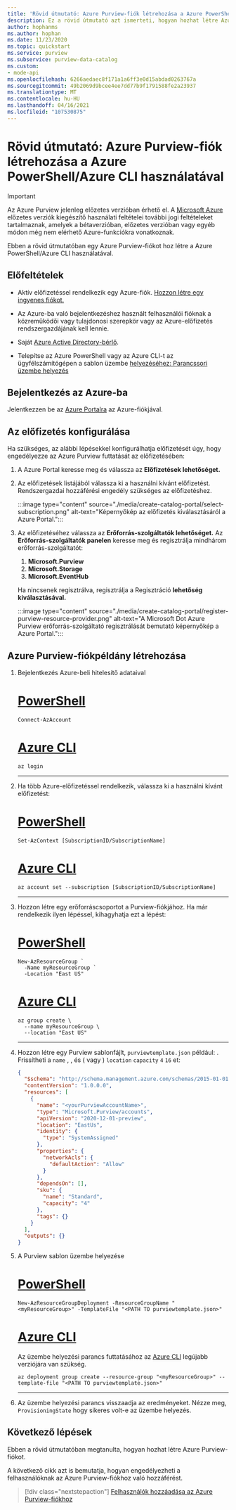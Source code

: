 ```yaml
---
title: 'Rövid útmutató: Azure Purview-fiók létrehozása a Azure PowerShell/Azure CLI (előzetes verzió) használatával'
description: Ez a rövid útmutató azt ismerteti, hogyan hozhat létre Azure Purview-fiókot a Azure PowerShell/Azure CLI használatával.
author: hophanms
ms.author: hophan
ms.date: 11/23/2020
ms.topic: quickstart
ms.service: purview
ms.subservice: purview-data-catalog
ms.custom:
- mode-api
ms.openlocfilehash: 6266aedaec8f171a1a6ff3e0d15abdad0263767a
ms.sourcegitcommit: 49b2069d9bcee4ee7dd77b9f1791588fe2a23937
ms.translationtype: MT
ms.contentlocale: hu-HU
ms.lasthandoff: 04/16/2021
ms.locfileid: "107530875"
---
```

# <a name="quickstart-create-an-azure-purview-account-using-azure-powershellazure-cli"></a>Rövid útmutató: Azure Purview-fiók létrehozása a Azure PowerShell/Azure CLI használatával

> [!IMPORTANT]
> Az Azure Purview jelenleg előzetes verzióban érhető el. A [Microsoft Azure](https://azure.microsoft.com/support/legal/preview-supplemental-terms/) előzetes verziók kiegészítő használati feltételei további jogi feltételeket tartalmaznak, amelyek a bétaverzióban, előzetes verzióban vagy egyéb módon még nem elérhető Azure-funkciókra vonatkoznak.

Ebben a rövid útmutatóban egy Azure Purview-fiókot hoz létre a Azure PowerShell/Azure CLI használatával.

## <a name="prerequisites"></a>Előfeltételek

* Aktív előfizetéssel rendelkezik egy Azure-fiók. [Hozzon létre egy ingyenes fiókot.](https://azure.microsoft.com/free/?WT.mc_id=A261C142F)

* Az Azure-ba való bejelentkezéshez használt felhasználói fióknak a közreműködői vagy tulajdonosi szerepkör vagy az Azure-előfizetés rendszergazdájának kell lennie.

* Saját [Azure Active Directory-bérlő](../active-directory/fundamentals/active-directory-access-create-new-tenant.md).

* Telepítse az Azure PowerShell vagy az Azure CLI-t az ügyfélszámítógépen a sablon üzembe [helyezéséhez: Parancssori üzembe helyezés](../azure-resource-manager/templates/template-tutorial-create-first-template.md?tabs=azure-cli#command-line-deployment)

## <a name="sign-in-to-azure"></a>Bejelentkezés az Azure-ba

Jelentkezzen be az [Azure Portalra](https://portal.azure.com) az Azure-fiókjával.

## <a name="configure-your-subscription"></a>Az előfizetés konfigurálása

Ha szükséges, az alábbi lépésekkel konfigurálhatja előfizetését úgy, hogy engedélyezze az Azure Purview futtatását az előfizetésében:

   1. A Azure Portal keresse meg és válassza az **Előfizetések lehetőséget.**

   1. Az előfizetések listájából válassza ki a használni kívánt előfizetést. Rendszergazdai hozzáférési engedély szükséges az előfizetéshez.

      :::image type="content" source="./media/create-catalog-portal/select-subscription.png" alt-text="Képernyőkép az előfizetés kiválasztásáról a Azure Portal.":::

   1. Az előfizetéséhez válassza az **Erőforrás-szolgáltatók lehetőséget.** Az **Erőforrás-szolgáltatók panelen** keresse meg és regisztrálja mindhárom erőforrás-szolgáltatót: 
       1. **Microsoft.Purview**
       1. **Microsoft.Storage**
       1. **Microsoft.EventHub** 
      
      Ha nincsenek regisztrálva, regisztrálja a Regisztráció **lehetőség kiválasztásával.**

      :::image type="content" source="./media/create-catalog-portal/register-purview-resource-provider.png" alt-text="A Microsoft Dot Azure Purview erőforrás-szolgáltató regisztrálását bemutató képernyőkép a Azure Portal.":::

## <a name="create-an-azure-purview-account-instance"></a>Azure Purview-fiókpéldány létrehozása

1. Bejelentkezés Azure-beli hitelesítő adataival

    # <a name="powershell"></a>[PowerShell](#tab/azure-powershell)
    
    ```azurepowershell
    Connect-AzAccount
    ```
    
    # <a name="azure-cli"></a>[Azure CLI](#tab/azure-cli)
    
    ```azurecli
    az login
    ```
    
    ---

1. Ha több Azure-előfizetéssel rendelkezik, válassza ki a használni kívánt előfizetést:

    # <a name="powershell"></a>[PowerShell](#tab/azure-powershell)
    
    ```azurepowershell
    Set-AzContext [SubscriptionID/SubscriptionName]
    ```
    
    # <a name="azure-cli"></a>[Azure CLI](#tab/azure-cli)
    
    ```azurecli
    az account set --subscription [SubscriptionID/SubscriptionName]
    ```
    
    ---

1. Hozzon létre egy erőforráscsoportot a Purview-fiókjához. Ha már rendelkezik ilyen lépéssel, kihagyhatja ezt a lépést:

    # <a name="powershell"></a>[PowerShell](#tab/azure-powershell)
    
    ```azurepowershell
    New-AzResourceGroup `
      -Name myResourceGroup `
      -Location "East US"
    ```
    
    # <a name="azure-cli"></a>[Azure CLI](#tab/azure-cli)
    
    ```azurecli
    az group create \
      --name myResourceGroup \
      --location "East US"
    ```
    
    ---

1. Hozzon létre egy Purview sablonfájlt, `purviewtemplate.json` például: . Frissítheti a `name` , , és ( vagy ) `location` `capacity` `4` `16` et:

    ```json
    {
      "$schema": "http://schema.management.azure.com/schemas/2015-01-01/deploymentTemplate.json#",
      "contentVersion": "1.0.0.0",
      "resources": [
        {
          "name": "<yourPurviewAccountName>",
          "type": "Microsoft.Purview/accounts",
          "apiVersion": "2020-12-01-preview",
          "location": "EastUs",
          "identity": {
            "type": "SystemAssigned"
          },
          "properties": {
            "networkAcls": {
              "defaultAction": "Allow"
            }
          },
          "dependsOn": [],
          "sku": {
            "name": "Standard",
            "capacity": "4"
          },
          "tags": {}
        }
      ],
      "outputs": {}
    }
    ```

1. A Purview sablon üzembe helyezése

    # <a name="powershell"></a>[PowerShell](#tab/azure-powershell)
    
    ```azurepowershell
    New-AzResourceGroupDeployment -ResourceGroupName "<myResourceGroup>" -TemplateFile "<PATH TO purviewtemplate.json>"
    ```
    
    # <a name="azure-cli"></a>[Azure CLI](#tab/azure-cli)
    
    Az üzembe helyezési parancs futtatásához az [Azure CLI](/cli/azure/install-azure-cli) legújabb verziójára van szükség.
    
    ```azurecli
    az deployment group create --resource-group "<myResourceGroup>" --template-file "<PATH TO purviewtemplate.json>"
    ```
    
    ---

1. Az üzembe helyezési parancs visszaadja az eredményeket. Nézze meg, `ProvisioningState` hogy sikeres volt-e az üzembe helyezés.
    
## <a name="next-steps"></a>Következő lépések

Ebben a rövid útmutatóban megtanulta, hogyan hozhat létre Azure Purview-fiókot.

A következő cikk azt is bemutatja, hogyan engedélyezheti a felhasználóknak az Azure Purview-fiókhoz való hozzáférést. 

> [!div class="nextstepaction"]
> [Felhasználók hozzáadása az Azure Purview-fiókhoz](catalog-permissions.md)
